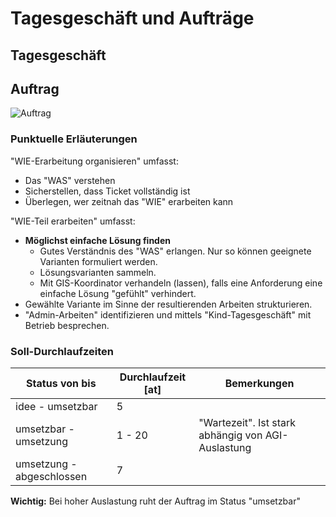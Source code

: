 # Tagesgeschäft und Aufträge

## Tagesgeschäft

## Auftrag

![Auftrag](puml_output/flow_ablaeufe.png)

### Punktuelle Erläuterungen
 
"WIE-Erarbeitung organisieren" umfasst:
* Das "WAS" verstehen
* Sicherstellen, dass Ticket vollständig ist
* Überlegen, wer zeitnah das "WIE" erarbeiten kann

"WIE-Teil erarbeiten" umfasst:
* **Möglichst einfache Lösung finden**
    * Gutes Verständnis des "WAS" erlangen. Nur so können geeignete Varianten formuliert werden.
    * Lösungsvarianten sammeln.
    * Mit GIS-Koordinator verhandeln (lassen), falls eine Anforderung eine einfache Lösung "gefühlt" verhindert.
* Gewählte Variante im Sinne der resultierenden Arbeiten strukturieren.
* "Admin-Arbeiten" identifizieren und mittels "Kind-Tagesgeschäft" mit Betrieb besprechen.

### Soll-Durchlaufzeiten
|Status von bis|Durchlaufzeit [at]|Bemerkungen|
|---|---|---|
|idee - umsetzbar|5||
|umsetzbar - umsetzung|1 - 20|"Wartezeit". Ist stark abhängig von AGI-Auslastung|
|umsetzung - abgeschlossen|7||

**Wichtig:** Bei hoher Auslastung ruht der Auftrag im Status "umsetzbar"
   

